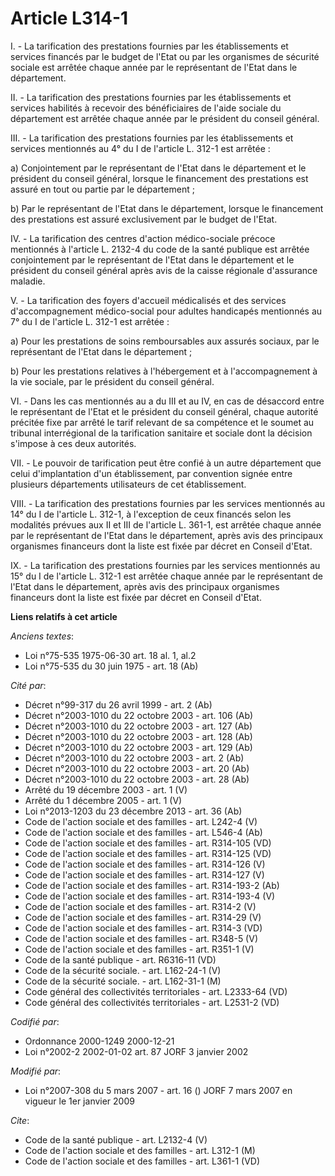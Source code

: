 # Article L314-1

I. - La tarification des prestations fournies par les établissements et services financés par le budget de l'Etat ou par les
organismes de sécurité sociale est arrêtée chaque année par le représentant de l'Etat dans le département.

II. - La tarification des prestations fournies par les établissements et services habilités à recevoir des bénéficiaires de
l'aide sociale du département est arrêtée chaque année par le président du conseil général.

III. - La tarification des prestations fournies par les établissements et services mentionnés au 4° du I de l'article L.
312-1 est arrêtée :

a) Conjointement par le représentant de l'Etat dans le département et le président du conseil général, lorsque le financement
des prestations est assuré en tout ou partie par le département ;

b) Par le représentant de l'Etat dans le département, lorsque le financement des prestations est assuré exclusivement par le
budget de l'Etat.

IV. - La tarification des centres d'action médico-sociale précoce mentionnés à l'article L. 2132-4 du code de la santé
publique est arrêtée conjointement par le représentant de l'Etat dans le département et le président du conseil général après
avis de la caisse régionale d'assurance maladie.

V. - La tarification des foyers d'accueil médicalisés et des services d'accompagnement médico-social pour adultes handicapés
mentionnés au 7° du I de l'article L. 312-1 est arrêtée :

a) Pour les prestations de soins remboursables aux assurés sociaux, par le représentant de l'Etat dans le département ;

b) Pour les prestations relatives à l'hébergement et à l'accompagnement à la vie sociale, par le président du conseil
général.

VI. - Dans les cas mentionnés au a du III et au IV, en cas de désaccord entre le représentant de l'Etat et le président du
conseil général, chaque autorité précitée fixe par arrêté le tarif relevant de sa compétence et le soumet au tribunal
interrégional de la tarification sanitaire et sociale dont la décision s'impose à ces deux autorités.

VII. - Le pouvoir de tarification peut être confié à un autre département que celui d'implantation d'un établissement, par
convention signée entre plusieurs départements utilisateurs de cet établissement.

VIII. - La tarification des prestations fournies par les services mentionnés au 14° du I de l'article L. 312-1, à l'exception
de ceux financés selon les modalités prévues aux II et III de l'article L. 361-1, est arrêtée chaque année par le
représentant de l'Etat dans le département, après avis des principaux organismes financeurs dont la liste est fixée par
décret en Conseil d'Etat.

IX. - La tarification des prestations fournies par les services mentionnés au 15° du I de l'article L. 312-1 est arrêtée
chaque année par le représentant de l'Etat dans le département, après avis des principaux organismes financeurs dont la liste
est fixée par décret en Conseil d'Etat.

**Liens relatifs à cet article**

_Anciens textes_:

  - Loi n°75-535 1975-06-30 art. 18 al. 1, al.2
  - Loi n°75-535 du 30 juin 1975 - art. 18 (Ab)

_Cité par_:

  - Décret n°99-317 du 26 avril 1999 - art. 2 (Ab)
  - Décret n°2003-1010 du 22 octobre 2003 - art. 106 (Ab)
  - Décret n°2003-1010 du 22 octobre 2003 - art. 127 (Ab)
  - Décret n°2003-1010 du 22 octobre 2003 - art. 128 (Ab)
  - Décret n°2003-1010 du 22 octobre 2003 - art. 129 (Ab)
  - Décret n°2003-1010 du 22 octobre 2003 - art. 2 (Ab)
  - Décret n°2003-1010 du 22 octobre 2003 - art. 20 (Ab)
  - Décret n°2003-1010 du 22 octobre 2003 - art. 28 (Ab)
  - Arrêté du 19 décembre 2003 - art. 1 (V)
  - Arrêté du 1 décembre 2005 - art. 1 (V)
  - Loi n°2013-1203 du 23 décembre 2013 - art. 36 (Ab)
  - Code de l'action sociale et des familles - art. L242-4 (V)
  - Code de l'action sociale et des familles - art. L546-4 (Ab)
  - Code de l'action sociale et des familles - art. R314-105 (VD)
  - Code de l'action sociale et des familles - art. R314-125 (VD)
  - Code de l'action sociale et des familles - art. R314-126 (V)
  - Code de l'action sociale et des familles - art. R314-127 (V)
  - Code de l'action sociale et des familles - art. R314-193-2 (Ab)
  - Code de l'action sociale et des familles - art. R314-193-4 (V)
  - Code de l'action sociale et des familles - art. R314-2 (V)
  - Code de l'action sociale et des familles - art. R314-29 (V)
  - Code de l'action sociale et des familles - art. R314-3 (VD)
  - Code de l'action sociale et des familles - art. R348-5 (V)
  - Code de l'action sociale et des familles - art. R351-1 (V)
  - Code de la santé publique - art. R6316-11 (VD)
  - Code de la sécurité sociale. - art. L162-24-1 (V)
  - Code de la sécurité sociale. - art. L162-31-1 (M)
  - Code général des collectivités territoriales - art. L2333-64 (VD)
  - Code général des collectivités territoriales - art. L2531-2 (VD)

_Codifié par_:

  - Ordonnance 2000-1249 2000-12-21
  - Loi n°2002-2 2002-01-02 art. 87 JORF 3 janvier 2002

_Modifié par_:

  - Loi n°2007-308 du 5 mars 2007 - art. 16 () JORF 7 mars 2007 en vigueur le 1er janvier 2009

_Cite_:

  - Code de la santé publique - art. L2132-4 (V)
  - Code de l'action sociale et des familles - art. L312-1 (M)
  - Code de l'action sociale et des familles - art. L361-1 (VD)
